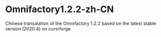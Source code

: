 # Omnifactory1.2.2-zh-CN
Chinese transalation of the Omnifactory 1.2.2 based on the latest stable version (2020.4) on cursrforge
